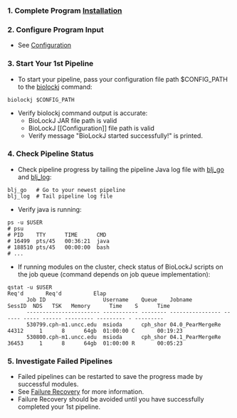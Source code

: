 
### 1. Complete Program [Installation](Installation)

### 2. Configure Program Input
* See [Configuration](Configuration)

### 3. Start Your 1st Pipeline
* To start your pipeline, pass your configuration file path $CONFIG_PATH to the [biolockj](https://github.com/msioda/BioLockJ/blob/master/script/biolockj?raw=true) command: 

```
biolockj $CONFIG_PATH
```

* Verify biolockj command output is accurate:
   - BioLockJ JAR file path is valid 
   - BioLockJ [[Configuration]] file path is valid
   - Verify message "BioLockJ started successfully!" is printed.


### 4. Check Pipeline Status 
* Check pipeline progress by tailing the pipeline Java log file with [blj_go](https://github.com/msioda/BioLockJ/blob/master/script/blj_go?raw=true) and [blj_log](https://github.com/msioda/BioLockJ/blob/master/script/blj_log?raw=true):

```
blj_go   # Go to your newest pipeline
blj_log  # Tail pipeline log file 
```

* Verify java is running:

```
ps -u $USER
# psu
# PID    TTY      TIME      CMD
# 16499  pts/45   00:36:21  java
# 188510 pts/45   00:00:00  bash
# ...
```
* If running modules on the cluster, check status of BioLockJ scripts on the job queue (command depends on job queue implementation):

```
qstat -u $USER                                                                                    Req'd       Req'd          Elap
      Job ID                  Username    Queue    Jobname          SessID  NDS   TSK   Memory      Time    S      Time
      ----------------------- ----------- -------- ---------------- ------ ----- ------ --------- --------- - ---------
      530799.cph-m1.uncc.edu  msioda      cph_shor 04.0_PearMergeRe  44312     1      8      64gb  01:00:00 C       00:19:23 
      530800.cph-m1.uncc.edu  msioda      cph_shor 04.1_PearMergeRe  36453     1      8      64gb  01:00:00 R       00:05:23 

```

### 5. Investigate Failed Pipelines
* Failed pipelines can be restarted to save the progress made by successful modules.
* See [Failure Recovery](Failure-Recovery) for more information.
* Failure Recovery should be avoided until you have successfully completed your 1st pipeline.  
